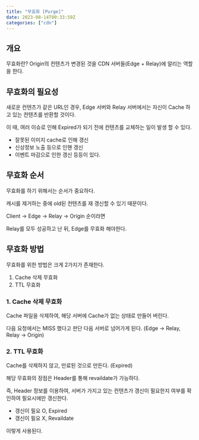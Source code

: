 ```yaml
---
title: "무효화 [Purge]"
date: 2023-08-14T00:33:59Z
categories: ["cdn"]
---
```


## 개요
무효화란? Origin의 컨텐츠가 변경된 것을 CDN 서버들(Edge + Relay)에 알리는 역할을 한다.

## 무효화의 필요성
새로운 컨텐츠가 같은 URL인 경우, Edge 서버와 Relay 서버에서는 자신이 Cache 하고 있는 컨텐츠를 반환할 것이다.

이 때, 여러 이슈로 인해 Expired가 되기 전에 컨텐츠를 교체하는 일이 발생 할 수 있다.
- 잘못된 이미지 cache로 인해 갱신
- 신상정보 노출 등으로 인핸 갱신
- 이벤트 마감으로 인한 갱신
등등이 있다.

## 무효화 순서
무효화를 하기 위해서는 순서가 중요하다.

캐시를 제거하는 중에 old된 컨텐츠를 재 갱신할 수 있기 때문이다.

Client -> Edge -> Relay -> Origin 순이라면

Relay를 모두 성공하고 난 뒤, Edge를 무효화 해야한다.

## 무효화 방법
무효화를 위한 방법은 크게 2가지가 존재한다.

1. Cache 삭제 무효화
2. TTL 무효화

### 1. Cache 삭제 무효화
Cache 파일을 삭제하여, 해당 서버에 Cache가 없는 상태로 만들어 버린다.

다음 요청에서는 MISS 했다고 판단 다음 서버로 넘어가게 된다. (Edge -> Relay, Relay -> Origin)

### 2. TTL 무효화
Cache를 삭제하지 않고, 만료된 것으로 만든다. (Expired)

해당 무효화의 장점은 Header를 통해 revaildate가 가능하다.

즉, Header 정보를 이용하여, 서버가 가지고 있는 컨텐츠가 갱신이 필요한지 여부를 확인하여 필요시에만 갱신한다.

- 갱신이 필요 O, Expired
- 갱신이 필요 X, Revaildate

이렇게 사용된다.